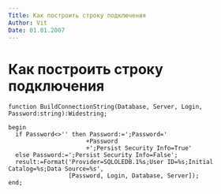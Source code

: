 ```yaml
---
Title: Как построить строку подключения
Author: Vit
Date: 01.01.2007
---
```



Как построить строку подключения
================================

    function BuildConnectionString(Database, Server, Login, Password:string):Widestring;
     
    begin
      if Password<>'' then Password:=';Password='
                          +Password
                          +';Persist Security Info=True'
      else Password:=';Persist Security Info=False';
      result:=Format('Provider=SQLOLEDB.1%s;User ID=%s;Initial Catalog=%s;Data Source=%s',
                     [Password, Login, Database, Server]);
    end;

